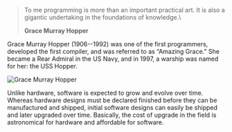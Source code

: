 > To me programming is more than an important practical art. It is also a gigantic undertaking in the foundations of knowledge.\\
>
> __Grace Murray Hopper__


Grace Murray Hopper
	(1906--1992)
	was one of the first programmers, developed the first compiler, and was referred to as “Amazing Grace.” She became a Rear Admiral in the US Navy, and in 1997, a warship was named for her: the USS Hopper.
  
![Grace Murray Hopper](ch_backwards_forwards/figs/Hopper.png)







Unlike hardware, software is expected to grow and evolve over time. Whereas hardware designs must be declared finished before they can be manufactured and shipped, initial software designs can easily be shipped and later upgraded over time. Basically, the cost of upgrade in the field is astronomical for hardware and affordable for software.
